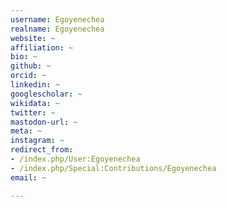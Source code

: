 ```yaml
---
username: Egoyenechea
realname: Egoyenechea
website: ~
affiliation: ~
bio: ~
github: ~
orcid: ~
linkedin: ~
googlescholar: ~
wikidata: ~
twitter: ~
mastodon-url: ~
meta: ~
instagram: ~
redirect_from:
- /index.php/User:Egoyenechea
- /index.php/Special:Contributions/Egoyenechea
email: ~

---
```

